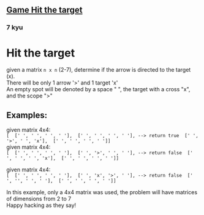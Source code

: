 <h2><a href=https://www.codewars.com/kata/5ffc226ce1666a002bf023d2/train/javascript target="_blank">Game Hit the target</a></h2><h3>7 kyu</h3><h1>Hit the target</h1>given a matrix <code>n x n</code> (2-7), determine if the arrow is directed to the target (x). <br>There will be only 1 arrow '&gt;' and 1 target 'x'<br>An empty spot will be denoted by a space " ", the target with a cross "x", and the scope "&gt;"<h2>Examples:</h2>given matrix 4x4: <br>  <code>[  [' ', ' ', ' ', ' '],  [' ', ' ', ' ', ' '], --&gt; return true  [' ', '&gt;', ' ', 'x'],  [' ', ' ', ' ', ' ']] </code><br>given matrix 4x4: <br>  <code>[  [' ', ' ', ' ', ' '],  [' ', '&gt;', ' ', ' '], --&gt; return false  [' ', ' ', ' ', 'x'],  [' ', ' ', ' ', ' ']] </code><br><p>given matrix 4x4: <br>  <code>[  [' ', ' ', ' ', ' '],  [' ', 'x', '&gt;', ' '], --&gt; return false  [' ', '', ' ', ' '],  [' ', ' ', ' ', ' ']] </code></p><p>In this example, only a 4x4 matrix was used, the problem will have matrices of dimensions from 2 to 7<br>Happy hacking as they say!</p>